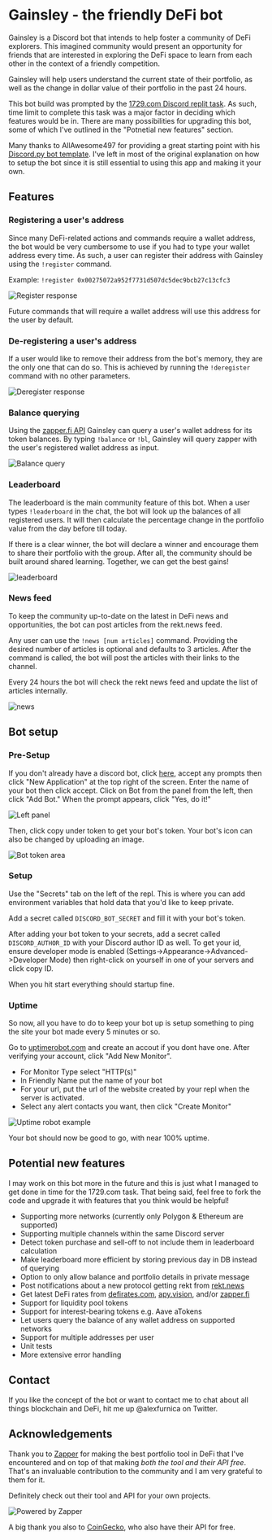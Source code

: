 # Gainsley - the friendly DeFi bot

Gainsley is a Discord bot that intends to help foster a community of DeFi explorers. This imagined community would present an opportunity for friends that are interested in exploring the DeFi space to learn from each other in the context of a friendly competition.

Gainsley will help users understand the current state of their portfolio, as well as the change in dollar value of their portfolio in the past 24 hours.

This bot build was prompted by the [1729.com Discord replit task](https://1729.com/replit-discord). As such, time limit to complete this task was a major factor in deciding which features would be in. There are many possibilities for upgrading this bot, some of which I've outlined in the "Potnetial new features" section.

Many thanks to AllAwesome497 for providing a great starting point with his [Discord.py bot template](https://replit.com/@templates/Discordpy-bot-template-with-commands-extension). I've left in most of the original explanation on how to setup the bot since it is still essential to using this app and making it your own.

## Features

### Registering a user's address

Since many DeFi-related actions and commands require a wallet address, the bot would be very cumbersome to use if you had to type your wallet address every time. As such, a user can register their address with Gainsley using the `!register` command. 

Example: `!register 0x00275072a952f7731d507dc5dec9bcb27c13cfc3`

![Register response](https://imgur.com/KLAMrmy.png)

Future commands that will require a wallet address will use this address for the user by default.

### De-registering a user's address

If a user would like to remove their address from the bot's memory, they are the only one that can do so. This is achieved by running the `!deregister` command with no other parameters.

![Deregister response](https://imgur.com/0sUBFcx.png)

### Balance querying

Using the [zapper.fi API](https://docs.zapper.fi/zapper-api/api-getting-started) Gainsley can query a user's wallet address for its token balances. By typing `!balance` or `!bl`, Gainsley will query zapper with the user's registered wallet address as input.

![Balance query](https://imgur.com/tIED007.png)

### Leaderboard

The leaderboard is the main community feature of this bot. When a user types `!leaderboard` in the chat, the bot will look up the balances of all registered users. It will then calculate the percentage change in the portfolio value from the day before till today.

If there is a clear winner, the bot will declare a winner and encourage them to share their portfolio with the group. After all, the community should be built around shared learning. Together, we can get the best gains!

![leaderboard](https://imgur.com/eA3bRhX.png)

### News feed

To keep the community up-to-date on the latest in DeFi news and opportunities, the bot can post articles from the rekt.news feed.

Any user can use the `!news [num articles]` command. Providing the desired number of articles is optional and defaults to 3 articles. After the command is called, the bot will post the articles with their links to the channel.

Every 24 hours the bot will check the rekt news feed and update the list of articles internally.

![news](https://imgur.com/uJV5rHo.png)

## Bot setup
### Pre-Setup

If you don't already have a discord bot, click [here](https://discordapp.com/developers/), accept any prompts then click "New Application" at the top right of the screen.  Enter the name of your bot then click accept.  Click on Bot from the panel from the left, then click "Add Bot."  When the prompt appears, click "Yes, do it!" 

![Left panel](https://i.imgur.com/hECJYWK.png)

Then, click copy under token to get your bot's token. Your bot's icon can also be changed by uploading an image.

![Bot token area](https://i.imgur.com/da0ktMC.png)

### Setup

Use the "Secrets" tab on the left of the repl. This is where you can add environment variables that hold data that you'd like to keep private. 

Add a secret called `DISCORD_BOT_SECRET` and fill it with your bot's token.

After adding your bot token to your secrets, add a secret called `DISCORD_AUTHOR_ID` with your Discord author ID as well. To get your id, ensure developer mode is enabled (Settings->Appearance->Advanced->Developer Mode) then right-click on yourself in one of your servers and click copy ID.

When you hit start everything should startup fine.

### Uptime

So now, all you have to do to keep your bot up is setup something to ping the site your bot made every 5 minutes or so.

Go to [uptimerobot.com](https://uptimerobot.com/) and create an accout if you dont have one.  After verifying your account, click "Add New Monitor".

+ For Monitor Type select "HTTP(s)"
+ In Friendly Name put the name of your bot
+ For your url, put the url of the website created by your repl when the server is activated.
+ Select any alert contacts you want, then click "Create Monitor" 

![Uptime robot example](https://i.imgur.com/Qd9LXEy.png)

Your bot should now be good to go, with near 100% uptime.

## Potential new features

I may work on this bot more in the future and this is just what I managed to get done in time for the 1729.com task. That being said, feel free to fork the code and upgrade it with features that you think would be helpful!

- Supporting more networks (currently only Polygon & Ethereum are supported)
- Supporting multiple channels within the same Discord server
- Detect token purchase and sell-off to not include them in leaderboard calculation
- Make leaderboard more efficient by storing previous day in DB instead of querying
- Option to only allow balance and portfolio details in private message
- Post notifications about a new protocol getting rekt from [rekt.news](rekt.news)
- Get latest DeFi rates from [defirates.com](defirates.com), [apy.vision](apy.vision), and/or [zapper.fi](zapper.fi)
- Support for liquidity pool tokens
- Support for interest-bearing tokens e.g. Aave aTokens
- Let users query the balance of any wallet address on supported networks
- Support for multiple addresses per user
- Unit tests
- More extensive error handling

## Contact

If you like the concept of the bot or want to contact me to chat about all things blockchain and DeFi, hit me up @alexfurnica on Twitter.

## Acknowledgements

Thank you to [Zapper](zapper.fi) for making the best portfolio tool in DeFi that I've encountered and on top of that making *both the tool and their API free*. That's an invaluable contribution to the community and I am very grateful to them for it.

Definitely check out their tool and API for your own projects.

![Powered by Zapper](https://gblobscdn.gitbook.com/assets%2F-M5uNzoH28DRNpZdcArj%2F-MXCoKNsFpOZtmNysZlR%2F-MXD4qmrgRCcOC7XcEIm%2Fpower-zap-gray.svg)

A big thank you also to [CoinGecko](https://www.coingecko.com/), who also have their API for free.